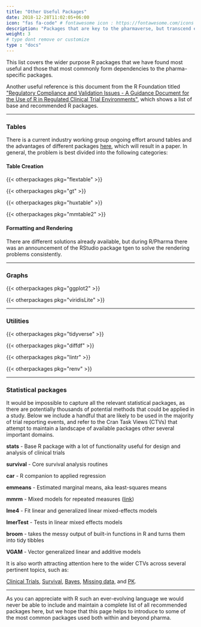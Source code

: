 ```yaml
---
title: "Other Useful Packages"
date: 2018-12-28T11:02:05+06:00
icon: "fas fa-code" # fontawesome icon : https://fontawesome.com/icons
description: "Packages that are key to the pharmaverse, but transcend end-to-end clinical reporting."
weight: 3
# type dont remove or customize
type : "docs"
---
```


This list covers the wider purpose R packages that we have found most useful and those that most commonly form dependencies to the pharma-specific packages. 

Another useful reference is this document from the R Foundation titled ["Regulatory Compliance and Validation Issues - A Guidance Document for the Use of R in Regulated Clinical Trial Environments"](https://www.r-project.org/doc/R-FDA.pdf), which shows a list of base and recommended R packages. 

<hr>

### Tables

There is a current industry working group ongoing effort around tables and the advantages of different packages [here](https://github.com/RConsortium/rtrs-wg/blob/main/Papers/01_cell_values_derivation.Rmd), which will result in a paper. In general, the problem is best divided into the following categories:

#### Table Creation

{{< otherpackages pkg="flextable" >}}

{{< otherpackages pkg="gt" >}}

{{< otherpackages pkg="huxtable" >}}

{{< otherpackages pkg="mmtable2" >}}

#### Formatting and Rendering

There are different solutions already available, but during R/Pharma there was an announcement of the RStudio package tgen to solve the rendering problems consistently.

<hr>

### Graphs

{{< otherpackages pkg="ggplot2" >}}

{{< otherpackages pkg="viridisLite" >}}

<hr>

### Utilities

{{< otherpackages pkg="tidyverse" >}}

{{< otherpackages pkg="diffdf" >}}

{{< otherpackages pkg="lintr" >}}

{{< otherpackages pkg="renv" >}}

<hr>

### Statistical packages

It would be impossible to capture all the relevant statistical packages, as there are potentially thousands of 
potential methods that could be applied in a study. Below we include a handful that are likely to be 
used in the majority of trial reporting events, and refer to the Cran Task Views (CTVs) that attempt 
to maintain a landscape of available packages other several important domains.

**stats** - Base R package with a lot of functionality useful for design and analysis of clinical trials

**survival** - Core survival analysis routines

**car** - R companion to applied regression

**emmeans** - Estimated marginal means, aka least-squares means

**mmrm** - Mixed models for repeated measures ([link](https://openpharma.github.io/mmrm))

**lme4** - Fit linear and generalized linear mixed-effects models

**lmerTest** - Tests in linear mixed effects models

**broom** - takes the messy output of built-in functions in R and turns them into tidy tibbles

**VGAM** - Vector generalized linear and additive models

It is also worth attracting attention here to the wider CTVs across several pertinent topics, such as:

[Clinical Trials](https://cran.r-project.org/web/views/ClinicalTrials.html), [Survival](https://cran.r-project.org/web/views/Survival.html), [Bayes](https://cran.r-project.org/web/views/Bayesian.html), [Missing data](https://cran.r-project.org/web/views/MissingData.html), and [PK](https://cran.r-project.org/web/views/Pharmacokinetics.html).

<hr>

As you can appreciate with R such an ever-evolving language we would never be able to include and maintain a complete list of all recommended packages here, but we hope that this page helps to introduce to some of the most common packages used both within and beyond pharma.
